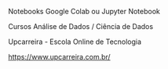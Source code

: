 
Notebooks Google Colab ou Jupyter Notebook 

Cursos Análise de Dados / Ciência de Dados 

Upcarreira - Escola Online de Tecnologia

https://www.upcarreira.com.br/
